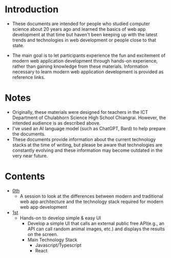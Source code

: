 # Introduction
- These documents are intended for people who studied computer science about 20 years ago and learned the basics of web app development at that time but haven't been keeping up with the latest trends and technologies in web development or people close to that state.

- The main goal is to let participants experience the fun and excitement of modern web application development through hands-on experience, rather than gaining knowledge from these materials. Information necessary to learn modern web application development is provided as reference links.

# Notes
- Originally, these materials were designed for teachers in the ICT Department of Chulabhorn Science High School Chiangrai. However, the intended audience is as described above.
- I've used an AI language model (such as ChatGPT, Bard) to help prepare the documents.
- These documents provide information about the current technology stacks at the time of writing, but please be aware that technologies are constantly evolving and these information may become outdated in the very near future.

# Contents
- [0th](0th.md)
  - A session to look at the differences between modern and traditional web app architecture and the technology stack required for modern web app development
- [1st](1st.md)
  - Hands-on to develop simple & easy UI
    - Develop a simple UI that calls an external public free API(e.g., an API can call random animal images, etc.) and displays the results on the screen.
    - Main Technology Stack
      - Javascript/Typescript
      - React
